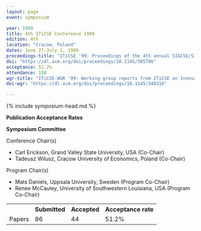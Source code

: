 ```yaml
---
layout: page
event: symposium

year: 1999
title: 4th ITiCSE Conference 1999
edition: 4th
location: "Cracow, Poland"
dates: June 27-July 1, 1999
proceedings-title: "ITiCSE '99: Proceedings of the 4th annual SIGCSE/SIGCUE ITiCSE conference on Innovation and technology in computer science education"  
doi: "https://dl.acm.org/doi/proceedings/10.1145/305786"
acceptance: 51.2%
attendance: 150
wgr-title: "ITiCSE-WGR '99: Working group reports from ITiCSE on Innovation and technology in computer science education"
doi-wgr: "https://dl.acm.org/doi/proceedings/10.1145/349316"

---
```


{% include symposium-head.md %}

**Publication Acceptance Rates**

 <table class="table table-hover table-sm"><tbody><tr><th> </th>
<th>Submitted</th>
<th>Accepted</th>
<th>Acceptance rate</th>
</tr><tr><td>Papers</td>
<td>86</td>
<td>44</td>
<td>51.2%</td>

**Symposium Committee**

Conference Chair(s)

-   Carl Erickson, Grand Valley State University, USA (Co-Chair)
-   Tadeusz Wilusz, Cracow University of Economics, Poland (Co-Chair)

Program Chair(s)

-   Mats Daniels, Uppsala University, Sweden (Program Co-Chair)
-   Renee McCauley, University of Southwestern Louisiana, USA (Program Co-Chair)